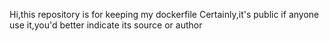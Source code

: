 Hi,this repository is for keeping my dockerfile
Certainly,it's public
if anyone use it,you'd better indicate its source or author
